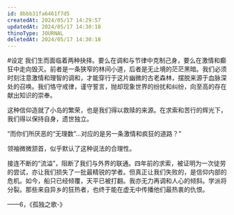 ```yaml
---
id: 8bbb31fa6461f7d5
createdAt: 2024/05/17 14:29:57
updatedAt: 2024/05/17 14:30:18
thinoType: JOURNAL
deletedAt: 2024/05/17 14:30:18
---
```

#设定 我们生而面临着两种抉择。要么在调和与节律中克制己身，要么在激情和癫狂中走向毁灭。前者是一条狭窄的林间小道，后者是无止境的茫茫黑暗。我们必须时刻注意激情和理智的调和，才能穿行于这片幽微的古老森林，摆脱来源于血脉深处的召唤。我们恪守戒律，谨守誓言，抛却现象世界的纷扰和纠纷，向至高的存在献出知识的崇奉。

这种信仰造就了小岛的繁荣，也是我们得以救赎的来源。在求索和苦行的辉光下，我们得以保持自身，遗世独立。

“而你们所厌恶的“无理数”…对应的是另一条激情和疯狂的道路？”

领袖微微颔首，似乎默认了这种说法的合理性。

接连不断的“流溢”，阻断了我们与外界的联通。四年前的求索，被证明为一次徒劳的尝试，亦让我们损失了一批最精锐的学者。但真正让我们失败的，是信仰内部的危机。如今，船只已经倾覆，天平已被打翻。我亦无力再调和人心的倾斜。学派将分裂。那些来自异乡的狂热者，也终于能在虚无中传播他们最热衷的仇恨。

——6，《孤独之歌-》